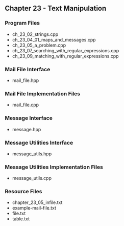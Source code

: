 ## Chapter 23 - Text Manipulation

### Program Files
* ch\_23\_02\_strings.cpp
* ch\_23\_04\_01\_maps\_and\_messages.cpp
* ch\_23\_05\_a\_problem.cpp
* ch\_23\_07\_searching\_with\_regular\_expressions.cpp
* ch\_23\_09\_matching\_with\_regular\_expressions.cpp 

### Mail File Interface
* mail\_file.hpp

### Mail File Implementation Files
* mail\_file.cpp

### Message Interface
* message.hpp

### Message Utilities Interface
* message\_utils.hpp

### Message Utilities Implementation Files
* message\_utils.cpp

### Resource Files
* chapter\_23\_05\_infile.txt
* example-mail-file.txt
* file.txt
* table.txt
